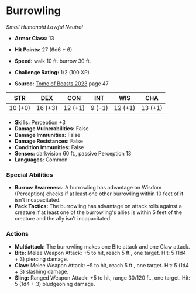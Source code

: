 # Burrowling

*Small* *Humanoid* *Lawful Neutral*

- **Armor Class:** 13
- **Hit Points:** 27 (6d6 + 6)
- **Speed:** walk 10 ft. burrow 30 ft.

- **Challenge Rating:** 1/2 (100 XP)
- **Source:** [Tome of Beasts 2023](https://koboldpress.com/kpstore/product/tome-of-beasts-1-2023-edition/) page 47

| STR | DEX | CON | INT | WIS | CHA |
| --- | --- | --- | --- | --- | --- |
| 10 (+0) | 16 (+3) | 12 (+1) | 9 (-1) | 12 (+1) | 13 (+1) |

- **Skills:** Perception +3
- **Damage Vulnerabilities:** False
- **Damage Immunities:** False
- **Damage Resistances:** False
- **Condition Immunities:** False
- **Senses:** darkvision 60 ft., passive Perception 13
- **Languages:** Common

### Special Abilities

- **Burrow Awareness:** A burrowling has advantage on Wisdom (Perception) checks if at least one other burrowling within 10 feet of it isn't incapacitated.
- **Pack Tactics:** The burrowling has advantage on attack rolls against a creature if at least one of the burrowling's allies is within 5 feet of the creature and the ally isn't incapacitated.

### Actions

- **Multiattack:** The burrowling makes one Bite attack and one Claw attack.
- **Bite:** Melee Weapon Attack: +5 to hit, reach 5 ft., one target. Hit: 5 (1d4 + 3) piercing damage.
- **Claw:** Melee Weapon Attack: +5 to hit, reach 5 ft., one target. Hit: 5 (1d4 + 3) slashing damage.
- **Sling:** Ranged Weapon Attack: +5 to hit, range 30/120 ft., one target. Hit: 5 (1d4 + 3) bludgeoning damage.
